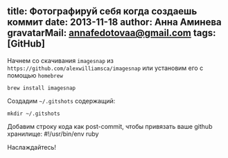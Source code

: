 title: Фотографируй себя когда cоздаешь коммит
date: 2013-11-18
author: Анна Аминева
gravatarMail: annafedotovaa@gmail.com
tags: [GitHub]
---

Начнем со скачивания `imagesnap` из `https://github.com/alexwilliamsca/imagesnap` или установим его с помощью `homebrew` 

`brew install imagesnap`

Создадим  `~/.gitshots` содержащий:

`mkdir ~/.gitshots`

Добавим строку кода как post-commit, чтобы привязать ваше github хранилище:
#!/usr/bin/env ruby

Наслаждайтесь!

